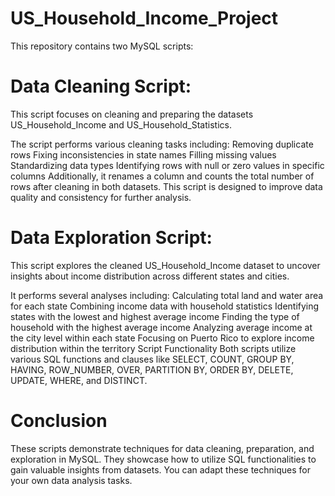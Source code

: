 # US_Household_Income_Project

This repository contains two MySQL scripts:

# Data Cleaning Script: 
This script focuses on cleaning and preparing the datasets US_Household_Income and US_Household_Statistics.

The script performs various cleaning tasks including:
Removing duplicate rows
Fixing inconsistencies in state names
Filling missing values
Standardizing data types
Identifying rows with null or zero values in specific columns
Additionally, it renames a column and counts the total number of rows after cleaning in both datasets.
This script is designed to improve data quality and consistency for further analysis.

# Data Exploration Script: 
This script explores the cleaned US_Household_Income dataset to uncover insights about income distribution across different states and cities.

It performs several analyses including:
Calculating total land and water area for each state
Combining income data with household statistics
Identifying states with the lowest and highest average income
Finding the type of household with the highest average income
Analyzing average income at the city level within each state
Focusing on Puerto Rico to explore income distribution within the territory
Script Functionality
Both scripts utilize various SQL functions and clauses like SELECT, COUNT, GROUP BY, HAVING, ROW_NUMBER, OVER, PARTITION BY, ORDER BY, DELETE, UPDATE, WHERE, and DISTINCT.

# Conclusion
These scripts demonstrate techniques for data cleaning, preparation, and exploration in MySQL. They showcase how to utilize SQL functionalities to gain valuable insights from datasets. You can adapt these techniques for your own data analysis tasks.
